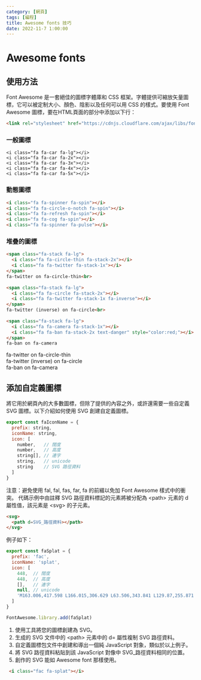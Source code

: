 ```yaml
---
category: [網頁]
tags: [編程]
title: Awesome fonts 技巧
date: 2022-11-7 1:00:00
---
```


<style>
  table {
    width: 100%
    }
  td {
    vertical-align: center;
    text-align: center;
  }
  table.inputT{
    margin: 10px;
    width: auto;
    margin-left: auto;
    margin-right: auto;
    border: none;
  }
  input{
    text-align: center;
    padding: 0px 10px;
  }
</style>


# Awesome fonts

## 使用方法

Font Awesome 是一套絕佳的圖標字體庫和 CSS 框架。字體提供可縮放矢量圖標，它可以被定制大小、顏色、陰影以及任何可以用 CSS 的樣式。要使用 Font Awesome 圖標，要在HTML頁面的部分中添加以下行：


```html
<link rel="stylesheet" href="https://cdnjs.cloudflare.com/ajax/libs/font-awesome/4.7.0/css/font-awesome.min.css">
```

### 一般圖標

```
<i class="fa fa-car fa-lg"></i>
<i class="fa fa-car fa-2x"></i>
<i class="fa fa-car fa-3x"></i>
<i class="fa fa-car fa-4x"></i>
<i class="fa fa-car fa-5x"></i>
```

<i class="fa fa-car fa-lg"></i>
<i class="fa fa-car fa-2x"></i>
<i class="fa fa-car fa-3x"></i>
<i class="fa fa-car fa-4x"></i>
<i class="fa fa-car fa-5x"></i>


### 動態圖標

```html
<i class="fa fa-spinner fa-spin"></i>
<i class="fa fa-circle-o-notch fa-spin"></i>
<i class="fa fa-refresh fa-spin"></i>
<i class="fa fa-cog fa-spin"></i>
<i class="fa fa-spinner fa-pulse"></i>
```
<i class="fa fa-spinner fa-spin"></i>
<i class="fa fa-circle-o-notch fa-spin"></i>
<i class="fa fa-refresh fa-spin"></i>
<i class="fa fa-cog fa-spin"></i>
<i class="fa fa-spinner fa-pulse"></i>

### 堆疊的圖標

```html
<span class="fa-stack fa-lg">
  <i class="fa fa-circle-thin fa-stack-2x"></i>
  <i class="fa fa-twitter fa-stack-1x"></i>
</span>
fa-twitter on fa-circle-thin<br>
 
<span class="fa-stack fa-lg">
  <i class="fa fa-circle fa-stack-2x"></i>
  <i class="fa fa-twitter fa-stack-1x fa-inverse"></i>
</span>
fa-twitter (inverse) on fa-circle<br>
 
<span class="fa-stack fa-lg">
  <i class="fa fa-camera fa-stack-1x"></i>
  <i class="fa fa-ban fa-stack-2x text-danger" style="color:red;"></i>
</span>
fa-ban on fa-camera
```

<span class="fa-stack fa-lg">
  <i class="fa fa-circle-thin fa-stack-2x"></i>
  <i class="fa fa-twitter fa-stack-1x"></i>
</span>
fa-twitter on fa-circle-thin<br>
 
<span class="fa-stack fa-lg">
  <i class="fa fa-circle fa-stack-2x"></i>
  <i class="fa fa-twitter fa-stack-1x fa-inverse"></i>
</span>
fa-twitter (inverse) on fa-circle<br>
 
<span class="fa-stack fa-lg">
  <i class="fa fa-camera fa-stack-1x"></i>
  <i class="fa fa-ban fa-stack-2x text-danger" style="color:red;"></i>
</span>
fa-ban on fa-camera



## 添加自定義圖標

將它用於網頁內的大多數圖標，但除了提供的內容之外，或許還需要一些自定義 SVG 圖標。以下介紹如何使用 SVG 創建自定義圖標。


```js
export const faIconName = {
  prefix: string,
  iconName: string,
  icon: [
    number,   // 闊度
    number,   // 高度
    string[], // 連字
    string,   // unicode 
    string    // SVG 路徑資料
  ]
}
```

注意：避免使用 fal, fal, fas, far, fa 的前綴以免加 Font Awesome 樣式中的衝突。
代碼示例中由註釋 SVG 路徑資料標記的元素將被分配為 \<path\> 元素的 d 屬性值，該元素是 \<svg\> 的子元素。


```html
<svg>
  <path d=SVG_路徑資料></path>
</svg>
```

例子如下：

```js
export const faSplat = {
  prefix: 'fac',
  iconName: 'splat',
  icon: [
    448,  // 闊度
    448,  // 高度
    [],   // 連字
    null, // unicode 
    'M163.006,417.598 L166.015,306.629 L63.506,343.841 L129.87,255.871 L25.5,224.5 L129.87,193.129 L63.506,105.159 L166.015,142.371 L163.006,31.402 L224.5,122.983 L285.995,31.402 L282.985,142.371 L385.495,105.159 L319.13,193.13 L423.5,224.5 L319.13,255.871 L385.494,343.841 L282.984,306.629 L285.994,417.598 L224.5,326.017 z'
  ]
}

FontAwesome.library.add(faSplat)
```

1. 使用工具將您的圖標創建為 SVG。
2. 生成的 SVG 文件中的 \<path\> 元素中的 d= 屬性複制 SVG 路徑資料。
3. 自定義圖標包文件中創建和導出一個純 JavaScript 對象，類似於以上例子。
4. 將 SVG 路徑資料粘貼到該 JavaScript 對像中 SVG_路徑資料相同的位置。
5. 創作的 SVG 能如 Awesome font 那樣使用。

```html
 <i class="fac fa-splat"></i>
```